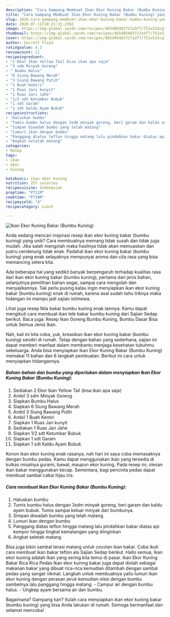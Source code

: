 ```yaml
---
description: "Cara Gampang Membuat Ikan Ekor Kuning Bakar (Bumbu Kuning) yang Lezat"
title: "Cara Gampang Membuat Ikan Ekor Kuning Bakar (Bumbu Kuning) yang Lezat"
slug: 1816-cara-gampang-membuat-ikan-ekor-kuning-bakar-bumbu-kuning-yang-lezat
date: 2020-07-11T20:21:33.239Z
image: https://img-global.cpcdn.com/recipes/d65d05483727a3f7/751x532cq70/ikan-ekor-kuning-bakar-bumbu-kuning-foto-resep-utama.jpg
thumbnail: https://img-global.cpcdn.com/recipes/d65d05483727a3f7/751x532cq70/ikan-ekor-kuning-bakar-bumbu-kuning-foto-resep-utama.jpg
cover: https://img-global.cpcdn.com/recipes/d65d05483727a3f7/751x532cq70/ikan-ekor-kuning-bakar-bumbu-kuning-foto-resep-utama.jpg
author: Garrett Floyd
ratingvalue: 4.1
reviewcount: 11
recipeingredient:
- "2 Ekor Ikan Yellow Tail bisa ikan apa saja"
- "3 sdm Minyak Goreng"
- " Bumbu Halus"
- "6 Siung Bawang Merah"
- "3 Siung Bawang Putih"
- "1 Buah Kemiri"
- "1 Ruas Jari kunyit"
- "1 Ruas Jari Jahe"
- "1/2 sdt Ketumbar Bubuk"
- "1 sdt Garam"
- "1 sdt Kaldu Ayam Bubuk"
recipeinstructions:
- "Haluskan bumbu"
- "Tumis bumbu halus dengan 3sdm minyak goreng, beri garam dan kaldu ayam bubuk. Tumis sampai keluar minyak dari bumbunya."
- "Simpan diwadah bumbu yang telah matang"
- "Lumuri ikan dengan bumbu"
- "Panggang diatas teflon hingga matang lalu pindahkan bakar diatas api kompor hingga tingkat kematangan yang diinginkan"
- "Angkat seletah matang"
categories:
- Resep
tags:
- ikan
- ekor
- kuning

katakunci: ikan ekor kuning 
nutrition: 257 calories
recipecuisine: Indonesian
preptime: "PT11M"
cooktime: "PT38M"
recipeyield: "4"
recipecategory: Lunch

---
```



![Ikan Ekor Kuning Bakar (Bumbu Kuning)](https://img-global.cpcdn.com/recipes/d65d05483727a3f7/751x532cq70/ikan-ekor-kuning-bakar-bumbu-kuning-foto-resep-utama.jpg)

Anda sedang mencari inspirasi resep ikan ekor kuning bakar (bumbu kuning) yang unik? Cara membuatnya memang tidak susah dan tidak juga mudah. Jika salah mengolah maka hasilnya tidak akan memuaskan dan justru cenderung tidak enak. Padahal ikan ekor kuning bakar (bumbu kuning) yang enak selayaknya mempunyai aroma dan cita rasa yang bisa memancing selera kita.

Ada beberapa hal yang sedikit banyak berpengaruh terhadap kualitas rasa dari ikan ekor kuning bakar (bumbu kuning), pertama dari jenis bahan, selanjutnya pemilihan bahan segar, sampai cara mengolah dan menyajikannya. Tak perlu pusing kalau ingin menyiapkan ikan ekor kuning bakar (bumbu kuning) enak di rumah, karena asal sudah tahu triknya maka hidangan ini mampu jadi sajian istimewa.

Lihat juga resep Nila bakar bumbu kuning enak lainnya. Kamu dapat mengikuti cara membuat ikan lele bakar bumbu kuning dari Sajian Sedap berikut. Baca juga: Resep Ikan Goreng Bumbu Kuning, Bumbu Dasar Bisa untuk Semua Jenis Ikan.


Nah, kali ini kita coba, yuk, kreasikan ikan ekor kuning bakar (bumbu kuning) sendiri di rumah. Tetap dengan bahan yang sederhana, sajian ini dapat memberi manfaat dalam membantu menjaga kesehatan tubuhmu sekeluarga. Anda bisa menyiapkan Ikan Ekor Kuning Bakar (Bumbu Kuning) memakai 11 bahan dan 6 langkah pembuatan. Berikut ini cara untuk menyiapkan hidangannya.

<!--inarticleads1-->

##### Bahan-bahan dan bumbu yang diperlukan dalam menyiapkan Ikan Ekor Kuning Bakar (Bumbu Kuning):

1. Sediakan 2 Ekor Ikan Yellow Tail (bisa ikan apa saja)
1. Ambil 3 sdm Minyak Goreng
1. Siapkan  Bumbu Halus
1. Siapkan 6 Siung Bawang Merah
1. Ambil 3 Siung Bawang Putih
1. Ambil 1 Buah Kemiri
1. Siapkan 1 Ruas Jari kunyit
1. Sediakan 1 Ruas Jari Jahe
1. Siapkan 1/2 sdt Ketumbar Bubuk
1. Siapkan 1 sdt Garam
1. Siapkan 1 sdt Kaldu Ayam Bubuk


Konon ikan ekor kuning enak rasanya, nah hari ini saya coba memasaknya dengan bumbu pedas. Kamu dapat menggunakan ikan yang tersedia di kulkas misalnya gurami, bawal, maupun ekor kuning. Pada resep ini, olesan ikan bakar menggunakan kecap. Sementara, bagi pencinta pedas dapat membuat sambal cabai hijau iris. 

<!--inarticleads2-->

##### Cara membuat Ikan Ekor Kuning Bakar (Bumbu Kuning):

1. Haluskan bumbu
1. Tumis bumbu halus dengan 3sdm minyak goreng, beri garam dan kaldu ayam bubuk. Tumis sampai keluar minyak dari bumbunya.
1. Simpan diwadah bumbu yang telah matang
1. Lumuri ikan dengan bumbu
1. Panggang diatas teflon hingga matang lalu pindahkan bakar diatas api kompor hingga tingkat kematangan yang diinginkan
1. Angkat seletah matang


Bisa juga bikin sambal terasi matang untuk cocolan ikan bakar. Coba ikuti cara membuat ikan bakar teflon ala Sajian Sedap berikut. Hallo semua, Ikan ekor kuning adalah ikan yang sering kita temui di pasar. Ikan Ekor Kuning Bakar Rica Rica Pedas Ikan ekor kuning bakar juga dapat diolah sebagai makanan bakar yang dibuat rica-rica kemudian ditambah dengan sambal pedas yang sangat nikmat. Langkah untuk membuatnya yaitu lumuri ikan ekor kuning dengan perasan jeruk kemudian olesi dengan bumbu sambelnya lalu panggang hingga matang. - Campur air dengan bumbu halus. - Ungkep ayam bersama air dan bumbu. 

Bagaimana? Gampang kan? Itulah cara menyiapkan ikan ekor kuning bakar (bumbu kuning) yang bisa Anda lakukan di rumah. Semoga bermanfaat dan selamat mencoba!
